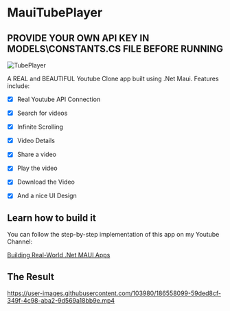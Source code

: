 # MauiTubePlayer

## PROVIDE YOUR OWN API KEY IN MODELS\CONSTANTS.CS FILE BEFORE RUNNING

![TubePlayer](https://user-images.githubusercontent.com/103980/187330554-af91ea49-fd0f-423b-a283-ef5f4ba16e0a.png)

A REAL and BEAUTIFUL Youtube Clone app built using .Net Maui. Features include:
- [X]  Real Youtube API Connection
- [X]  Search for videos
- [X]  Infinite Scrolling
- [X]  Video Details
- [X]  Share a video
- [X]  Play the video
- [X]  Download the Video
- [X]  And a nice UI Design


## Learn how to build it

You can follow the step-by-step implementation of this app on my Youtube Channel:

[Building Real-World .Net MAUI Apps](https://www.youtube.com/playlist?list=PLPLcAzuCoR9-MtDrsgXfAoqICuTdA6JPa)


## The Result

https://user-images.githubusercontent.com/103980/186558099-59ded8cf-349f-4c98-aba2-9d569a18bb9e.mp4


